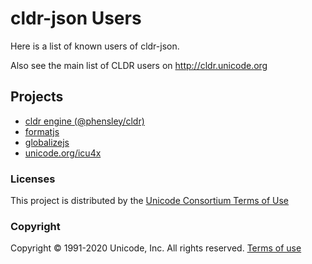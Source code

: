 # cldr-json Users

Here is a list of known users of cldr-json.

Also see the main list of CLDR users on <http://cldr.unicode.org>

## Projects

- [cldr engine (@phensley/cldr)](https://phensley.github.io/cldr-engine)
- [formatjs](https://formatjs.io/)
- [globalizejs](https://github.com/globalizejs/globalize)
- [unicode.org/icu4x](https://github.com/unicode-org/icu4x)

### Licenses

This project is distributed by the [Unicode Consortium Terms of Use](./LICENSE)

### Copyright

Copyright © 1991-2020 Unicode, Inc.
All rights reserved.
[Terms of use](http://www.unicode.org/copyright.html)
